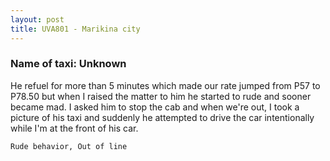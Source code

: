 ```yaml
---
layout: post
title: UVA801 - Marikina city
---
```


### Name of taxi: Unknown

He refuel for more than 5 minutes which made our rate jumped from P57 to P78.50 but when I raised the matter to him he started to rude and sooner became mad. I asked him to stop the cab and when we're out, I took a picture of his taxi and suddenly he attempted to drive the car intentionally while I'm at the front of his car.

```Rude behavior, Out of line```
